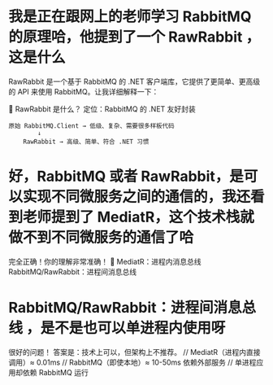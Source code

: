 # 我是正在跟网上的老师学习 RabbitMQ 的原理哈，他提到了一个 RawRabbit ，这是什么

RawRabbit 是一个基于 RabbitMQ 的 .NET 客户端库，它提供了更简单、更高级的 API 来使用 RabbitMQ。让我详细解释一下：

🎯 RawRabbit 是什么？
定位：RabbitMQ 的 .NET 友好封装

```
原始 RabbitMQ.Client → 低级、复杂、需要很多样板代码
        ↓
    RawRabbit → 高级、简单、符合 .NET 习惯
```

# 好，RabbitMQ 或者 RawRabbit，是可以实现不同微服务之间的通信的，我还看到老师提到了 MediatR，这个技术栈就做不到不同微服务的通信了哈

完全正确！你的理解非常准确！ 🎯
MediatR：进程内消息总线
RabbitMQ/RawRabbit：进程间消息总线

# RabbitMQ/RawRabbit：进程间消息总线 ，是不是也可以单进程内使用呀

很好的问题！ 答案是：技术上可以，但架构上不推荐。
// MediatR（进程内直接调用）≈ 0.01ms
// RabbitMQ（即使本地）≈ 10-50ms
依赖外部服务
// 单进程应用却依赖 RabbitMQ 运行
